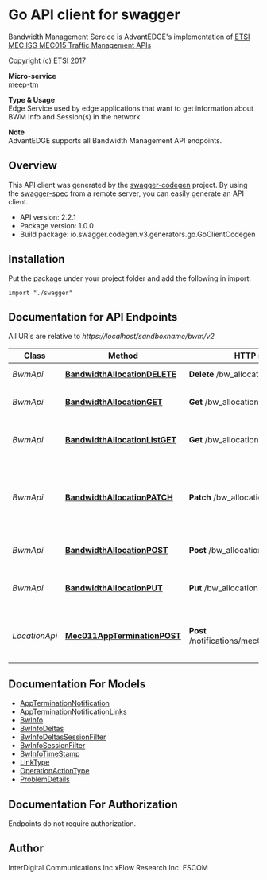 # Go API client for swagger

Bandwidth Management Sercice is AdvantEDGE's implementation of [ETSI MEC ISG MEC015 Traffic Management APIs](https://www.etsi.org/deliver/etsi_gs/MEC/001_099/015/02.02.01_60/gs_MEC015v020201p.pdf) <p>[Copyright (c) ETSI 2017](https://forge.etsi.org/etsi-forge-copyright-notice.txt) <p>**Micro-service**<br>[meep-tm](https://github.com/InterDigitalInc/AdvantEDGE/tree/master/go-apps/meep-tm/server/bwm) <p>**Type & Usage**<br>Edge Service used by edge applications that want to get information about BWM Info and Session(s) in the network <p>**Note**<br>AdvantEDGE supports all Bandwidth Management API endpoints.

## Overview
This API client was generated by the [swagger-codegen](https://github.com/swagger-api/swagger-codegen) project.  By using the [swagger-spec](https://github.com/swagger-api/swagger-spec) from a remote server, you can easily generate an API client.

- API version: 2.2.1
- Package version: 1.0.0
- Build package: io.swagger.codegen.v3.generators.go.GoClientCodegen

## Installation
Put the package under your project folder and add the following in import:
```golang
import "./swagger"
```

## Documentation for API Endpoints

All URIs are relative to *https://localhost/sandboxname/bwm/v2*

Class | Method | HTTP request | Description
------------ | ------------- | ------------- | -------------
*BwmApi* | [**BandwidthAllocationDELETE**](docs/BwmApi.md#bandwidthallocationdelete) | **Delete** /bw_allocations/{allocationId} | Remove a specific bandwidthAllocation
*BwmApi* | [**BandwidthAllocationGET**](docs/BwmApi.md#bandwidthallocationget) | **Get** /bw_allocations/{allocationId} | Retrieve information about a specific bandwidthAllocation
*BwmApi* | [**BandwidthAllocationListGET**](docs/BwmApi.md#bandwidthallocationlistget) | **Get** /bw_allocations | Retrieve information about a list of bandwidthAllocation resources
*BwmApi* | [**BandwidthAllocationPATCH**](docs/BwmApi.md#bandwidthallocationpatch) | **Patch** /bw_allocations/{allocationId} | Modify the information about a specific existing bandwidthAllocation by sending updates on the data structure
*BwmApi* | [**BandwidthAllocationPOST**](docs/BwmApi.md#bandwidthallocationpost) | **Post** /bw_allocations | Create a bandwidthAllocation resource
*BwmApi* | [**BandwidthAllocationPUT**](docs/BwmApi.md#bandwidthallocationput) | **Put** /bw_allocations/{allocationId} | Update the information about a specific bandwidthAllocation
*LocationApi* | [**Mec011AppTerminationPOST**](docs/LocationApi.md#mec011appterminationpost) | **Post** /notifications/mec011/appTermination | MEC011 Application Termination notification for self termination

## Documentation For Models

 - [AppTerminationNotification](docs/AppTerminationNotification.md)
 - [AppTerminationNotificationLinks](docs/AppTerminationNotificationLinks.md)
 - [BwInfo](docs/BwInfo.md)
 - [BwInfoDeltas](docs/BwInfoDeltas.md)
 - [BwInfoDeltasSessionFilter](docs/BwInfoDeltasSessionFilter.md)
 - [BwInfoSessionFilter](docs/BwInfoSessionFilter.md)
 - [BwInfoTimeStamp](docs/BwInfoTimeStamp.md)
 - [LinkType](docs/LinkType.md)
 - [OperationActionType](docs/OperationActionType.md)
 - [ProblemDetails](docs/ProblemDetails.md)

## Documentation For Authorization
 Endpoints do not require authorization.


## Author

InterDigital Communications Inc
xFlow Research Inc.
FSCOM
